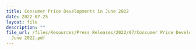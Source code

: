 ```yaml
---
title: Consumer Price Developments in June 2022
date: 2022-07-25
layout: file
description: ""
file_url: /files/Resources/Press Releases/2022/07/Consumer Price Developments in
  June 2022.pdf
---
```

